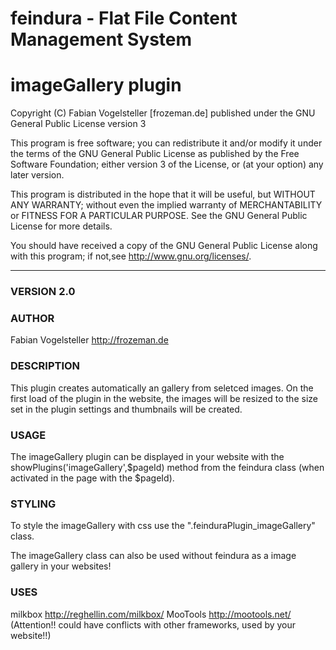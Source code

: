 feindura - Flat File Content Management System
==============================================
imageGallery plugin
==============================================
Copyright (C) Fabian Vogelsteller [frozeman.de]
published under the GNU General Public License version 3

This program is free software;
you can redistribute it and/or modify it under the terms of the GNU General Public License as published by
the Free Software Foundation; either version 3 of the License, or (at your option) any later version.

This program is distributed in the hope that it will be useful, but WITHOUT ANY WARRANTY;
without even the implied warranty of MERCHANTABILITY or FITNESS FOR A PARTICULAR PURPOSE.
See the GNU General Public License for more details.

You should have received a copy of the GNU General Public License along with this program;
if not,see <http://www.gnu.org/licenses/>.
_____________________________________________

### VERSION 2.0

### AUTHOR
Fabian Vogelsteller <http://frozeman.de>


### DESCRIPTION
This plugin creates automatically an gallery from seletced images. On the first load of the plugin in the website,
the images will be resized to the size set in the plugin settings and thumbnails will be created.

### USAGE
The imageGallery plugin can be displayed in your website with the showPlugins('imageGallery',$pageId) method from the feindura class (when activated in the page with the $pageId).

### STYLING
To style the imageGallery with css use the ".feinduraPlugin_imageGallery" class.


The imageGallery class can also be used without feindura as a image gallery in your websites!


### USES
milkbox http://reghellin.com/milkbox/
MooTools http://mootools.net/ (Attention!! could have conflicts with other frameworks, used by your website!!)